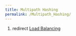 ```yaml
---
title: Multipath Hashing
permalink: /Multipath_Hashing/
---
```


1.  redirect [Load Balancing](/Load_Balancing "wikilink")
